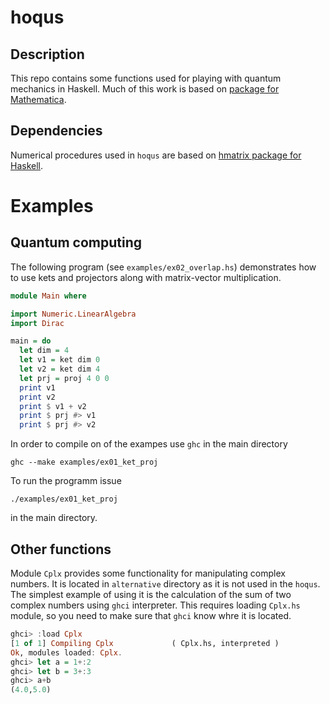 # hoqus

## Description

This repo contains some functions used for playing with quantum mechanics in
Haskell. Much of this work is based on [package for
Mathematica](https://zksi.iitis.pl/wiki/projects:mathematica-qi).

## Dependencies

Numerical procedures used in ```hoqus``` are based on [hmatrix package for
Haskell](https://hackage.haskell.org/package/hmatrix).

# Examples

## Quantum computing

The following program (see ```examples/ex02_overlap.hs```) demonstrates how to
use kets and projectors along with matrix-vector multiplication.

```haskell
module Main where

import Numeric.LinearAlgebra
import Dirac

main = do
  let dim = 4
  let v1 = ket dim 0
  let v2 = ket dim 4
  let prj = proj 4 0 0
  print v1
  print v2
  print $ v1 + v2
  print $ prj #> v1
  print $ prj #> v2
```

In order to compile on of the exampes use ```ghc``` in the main directory

```
ghc --make examples/ex01_ket_proj
```

To run the programm issue

```
./examples/ex01_ket_proj
```

in the main directory.

## Other functions

Module ```Cplx``` provides some functionality for manipulating complex numbers.
It is located in ```alternative``` directory as it is not used in the
```hoqus```. The simplest example of using it is the calculation of the sum of
two complex numbers using ```ghci``` interpreter. This requires loading
```Cplx.hs``` module, so you need to make sure that ```ghci``` know whre it is
located.

```haskell
ghci> :load Cplx
[1 of 1] Compiling Cplx             ( Cplx.hs, interpreted )
Ok, modules loaded: Cplx.
ghci> let a = 1+:2
ghci> let b = 3+:3
ghci> a+b
(4.0,5.0)
```

